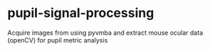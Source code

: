 # pupil-signal-processing
Acquire images from using pyvmba and extract mouse ocular data (openCV) for pupil metric analysis
